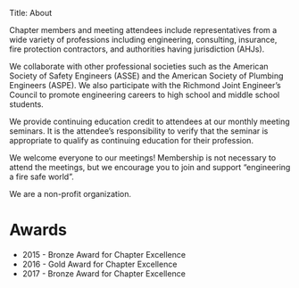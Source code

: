 Title: About

Chapter members and meeting attendees include representatives from a wide variety of professions including engineering, consulting, insurance, fire protection contractors, and authorities having jurisdiction (AHJs).

We collaborate with other professional societies such as the American Society of Safety Engineers (ASSE) and the American Society of Plumbing Engineers (ASPE). We also participate with the Richmond Joint Engineer’s Council to promote engineering careers to high school and middle school students.

We provide continuing education credit to attendees at our monthly meeting seminars. It is the attendee’s responsibility to verify that the seminar is appropriate to qualify as continuing education for their profession.

We welcome everyone to our meetings! Membership is not necessary to attend the meetings, but we encourage you to join and support “engineering a fire safe world”.

We are a non-profit organization.

# Awards

* 2015 - Bronze Award for Chapter Excellence
* 2016 - Gold Award for Chapter Excellence
* 2017 - Bronze Award for Chapter Excellence